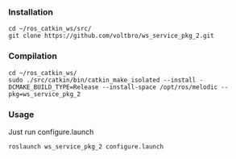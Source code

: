 ### Installation
```
cd ~/ros_catkin_ws/src/
git clone https://github.com/voltbro/ws_service_pkg_2.git
```
### Compilation
```
cd ~/ros_catkin_ws/
sudo ./src/catkin/bin/catkin_make_isolated --install -DCMAKE_BUILD_TYPE=Release --install-space /opt/ros/melodic --pkg=ws_service_pkg_2
```
### Usage

Just run configure.launch
```
roslaunch ws_service_pkg_2 configure.launch
```
